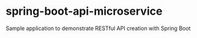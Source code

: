 # spring-boot-api-microservice

Sample application to demonstrate RESTful API creation with Spring Boot
